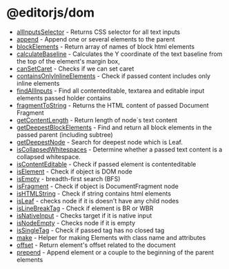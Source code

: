 # @editorjs/dom

- [allInputsSelector](https://github.com/editor-js/utils/blob/main/packages/dom/src/allInputsSelector.ts) - Returns CSS selector for all text inputs
- [append](https://github.com/editor-js/utils/blob/main/packages/dom/src/append.ts) - Append one or several elements to the parent
- [blockElements](https://github.com/editor-js/utils/blob/main/packages/dom/src/blockElements.ts) - Return array of names of block html elements
- [calculateBaseline](https://github.com/editor-js/utils/blob/main/packages/dom/src/calculateBaseline.ts) - Calculates the Y coordinate of the text baseline from the top of the element's margin box,
- [canSetCaret](https://github.com/editor-js/utils/blob/main/packages/dom/src/canSetCaret.ts) - Checks if we can set caret
- [containsOnlyInlineElements](https://github.com/editor-js/utils/blob/main/packages/dom/src/containsOnlyInlineElements.ts) - Check if passed content includes only inline elements
- [findAllInputs](https://github.com/editor-js/utils/blob/main/packages/dom/src/findAllInputs.ts) - Find all contenteditable, textarea and editable input elements passed holder contains
- [fragmentToString](https://github.com/editor-js/utils/blob/main/packages/dom/src/fragmentToString.ts) - Returns the HTML content of passed Document Fragment
- [getContentLength](https://github.com/editor-js/utils/blob/main/packages/dom/src/getContentLength.ts) - Return length of node`s text content
- [getDeepestBlockElements](https://github.com/editor-js/utils/blob/main/packages/dom/src/getDeepestBlockElements.ts) - Find and return all block elements in the passed parent (including subtree)
- [getDeepestNode](https://github.com/editor-js/utils/blob/main/packages/dom/src/getDeepestNode.ts) - Search for deepest node which is Leaf.
- [isCollapsedWhitespaces](https://github.com/editor-js/utils/blob/main/packages/dom/src/isCollapsedWhitespaces.ts) - Determine whether a passed text content is a collapsed whitespace.
- [isContentEditable](https://github.com/editor-js/utils/blob/main/packages/dom/src/isContentEditable.ts) - Check if passed element is contenteditable
- [isElement](https://github.com/editor-js/utils/blob/main/packages/dom/src/isElement.ts) - Check if object is DOM node
- [isEmpty](https://github.com/editor-js/utils/blob/main/packages/dom/src/isEmpty.ts) - breadth-first search (BFS)
- [isFragment](https://github.com/editor-js/utils/blob/main/packages/dom/src/isFragment.ts) - Check if object is DocumentFragment node
- [isHTMLString](https://github.com/editor-js/utils/blob/main/packages/dom/src/isHtmlString.ts) - Check if string contains html elements
- [isLeaf](https://github.com/editor-js/utils/blob/main/packages/dom/src/isLeaf.ts) - checks node if it is doesn't have any child nodes
- [isLineBreakTag](https://github.com/editor-js/utils/blob/main/packages/dom/src/isLineBreakTag.ts) - Check if element is BR or WBR
- [isNativeInput](https://github.com/editor-js/utils/blob/main/packages/dom/src/isNativeInput.ts) - Checks target if it is native input
- [isNodeEmpty](https://github.com/editor-js/utils/blob/main/packages/dom/src/isNodeEmpty.ts) - Checks node if it is empty
- [isSingleTag](https://github.com/editor-js/utils/blob/main/packages/dom/src/isSingleTag.ts) - Check if passed tag has no closed tag
- [make](https://github.com/editor-js/utils/blob/main/packages/dom/src/make.ts) - Helper for making Elements with class name and attributes
- [offset](https://github.com/editor-js/utils/blob/main/packages/dom/src/offset.ts) - Return element's offset related to the document
- [prepend](https://github.com/editor-js/utils/blob/main/packages/dom/src/prepend.ts) - Append element or a couple to the beginning of the parent elements